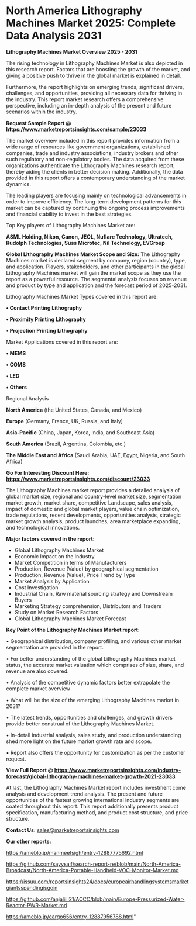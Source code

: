 # North America Lithography Machines Market 2025: Complete Data Analysis 2031

<Strong> Lithography Machines Market Overview 2025 - 2031</strong>

The rising technology in Lithography Machines Market is also depicted in this research report. Factors that are boosting the growth of the market, and giving a positive push to thrive in the global market is explained in detail.

Furthermore, the report highlights on emerging trends, significant drivers, challenges, and opportunities, providing all necessary data for thriving in the industry. This report market research offers a comprehensive perspective, including an in-depth analysis of the present and future scenarios within the industry.

<strong>Request Sample Report @ <a href=https://www.marketreportsinsights.com/sample/23033>https://www.marketreportsinsights.com/sample/23033</a></strong>

The market overview included in this report provides information from a wide range of resources like government organizations, established companies, trade and industry associations, industry brokers and other such regulatory and non-regulatory bodies. The data acquired from these organizations authenticate the Lithography Machines research report, thereby aiding the clients in better decision making. Additionally, the data provided in this report offers a contemporary understanding of the market dynamics.

The leading players are focusing mainly on technological advancements in order to improve efficiency. The long-term development patterns for this market can be captured by continuing the ongoing process improvements and financial stability to invest in the best strategies.

Top Key players of Lithography Machines Market are:

<strong>ASML Holding, Nikon, Canon, JEOL, Nuflare Technology, Ultratech, Rudolph Technologies, Suss Microtec, Nil Technology, EVGroup</strong>

<strong><b>Global Lithography Machines Market Scope and Size:</b></strong>
The Lithography Machines market is declared segment by company, region (country), type, and application. Players, stakeholders, and other participants in the global Lithography Machines market will gain the market scope as they use the report as a powerful resource. The segmental analysis focuses on revenue and product by type and application and the forecast period of 2025-2031.

Lithography Machines Market Types covered in this report are:

<strong>• Contact Printing Lithography

• Proximity Printing Lithography

• Projection Printing Lithography</strong>

Market Applications covered in this report are:

<strong>• MEMS

• COMS

• LED

• Others</strong> 

Regional Analysis

<strong>North America</strong> (the United States, Canada, and Mexico)

<strong>Europe</strong> (Germany, France, UK, Russia, and Italy)

<strong>Asia-Pacific</strong> (China, Japan, Korea, India, and Southeast Asia)

<strong>South America</strong> (Brazil, Argentina, Colombia, etc.)

<strong>The Middle East and Africa</strong> (Saudi Arabia, UAE, Egypt, Nigeria, and South Africa)

<strong>Go For Interesting Discount Here: <a href=https://www.marketreportsinsights.com/discount/23033>https://www.marketreportsinsights.com/discount/23033</a></strong>

The Lithography Machines market report provides a detailed analysis of global market size, regional and country-level market size, segmentation market growth, market share, competitive Landscape, sales analysis, impact of domestic and global market players, value chain optimization, trade regulations, recent developments, opportunities analysis, strategic market growth analysis, product launches, area marketplace expanding, and technological innovations.

<strong><b>Major factors covered in the report:</b></strong>
<ul>
  <li>Global Lithography Machines Market </li>
  <li>Economic Impact on the Industry</li>
  <li>Market Competition in terms of Manufacturers</li>
  <li>Production, Revenue (Value) by geographical segmentation</li>
  <li>Production, Revenue (Value), Price Trend by Type</li>
  <li>Market Analysis by Application</li>
  <li>Cost Investigation</li>
  <li>Industrial Chain, Raw material sourcing strategy and Downstream Buyers</li>
  <li>Marketing Strategy comprehension, Distributors and Traders</li>
  <li>Study on Market Research Factors</li>
  <li>Global Lithography Machines Market Forecast</li>
</ul>

<strong><b>Key Point of the Lithography Machines Market report:</b></strong>

• Geographical distribution, company profiling, and various other market segmentation are provided in the report.

• For better understanding of the global Lithography Machines market status, the accurate market valuation which comprises of size, share, and revenue are also covered.

• Analysis of the competitive dynamic factors better extrapolate the complete market overview

• What will be the size of the emerging Lithography Machines market in 2031?

• The latest trends, opportunities and challenges, and growth drivers provide better construal of the Lithography Machines Market.

• In-detail industrial analysis, sales study, and production understanding shed more light on the future market growth rate and scope.

• Report also offers the opportunity for customization as per the customer request.

<strong><b>View Full Report @ <a href=https://www.marketreportsinsights.com/industry-forecast/global-lithography-machines-market-growth-2021-23033>https://www.marketreportsinsights.com/industry-forecast/global-lithography-machines-market-growth-2021-23033</a></b></strong>


At last, the Lithography Machines Market report includes investment come analysis and development trend analysis. The present and future opportunities of the fastest growing international industry segments are coated throughout this report. This report additionally presents product specification, manufacturing method, and product cost structure, and price structure.

<strong>Contact Us:</strong>
sales@marketreportsinsights.com

<strong>Our other reports:</strong>

<a href=https://ameblo.jp/manmeetsigh/entry-12887775692.html>https://ameblo.jp/manmeetsigh/entry-12887775692.html</a>

<a href=https://github.com/sayysaif/search-report-re/blob/main/North-America-Broadcast/North-America-Portable-Handheld-VOC-Monitor-Market.md>https://github.com/sayysaif/search-report-re/blob/main/North-America-Broadcast/North-America-Portable-Handheld-VOC-Monitor-Market.md</a>

<a href=https://issuu.com/reportsinsights24/docs/europeairhandlingsystemsmarketgiantsspendingisgoin>https://issuu.com/reportsinsights24/docs/europeairhandlingsystemsmarketgiantsspendingisgoin</a>

<a href=https://github.com/anjaliiii21/ACCC/blob/main/Europe-Pressurized-Water-Reactor-PWR-Market.md>https://github.com/anjaliiii21/ACCC/blob/main/Europe-Pressurized-Water-Reactor-PWR-Market.md</a>

<a href=https://ameblo.jp/cargo656/entry-12887956788.html>https://ameblo.jp/cargo656/entry-12887956788.html</a>"
